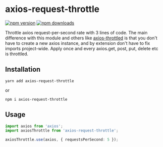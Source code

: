 # axios-request-throttle

[![npm version](https://img.shields.io/npm/v/axios-request-throttle.svg?style=flat-square)](https://www.npmjs.com/package/axios-request-throttle)
[![npm downloads](https://img.shields.io/npm/dt/axios-request-throttle.svg?style=flat-square)](https://www.npmjs.com/package/axios-request-throttle)

Throttle axios request-per-second rate with 3 lines of code. The main difference with this module and others like [axios-throttled](https://www.npmjs.com/package/axios-throttled) is that you don't have to create a new axios instance, and by extension don't have to fix imports project-wide. Apply once and every axios.get, post, put, delete etc is throttled.

## Installation
```
yarn add axios-request-throttle
```

or 

```
npm i axios-request-throttle
```

## Usage
```ts
import axios from 'axios';
import axiosThrottle from 'axios-request-throttle';

axiosThrottle.use(axios, { requestsPerSecond: 5 });
```
